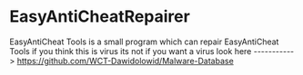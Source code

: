 # EasyAntiCheatRepairer
EasyAntiCheat Tools is a small program which can repair EasyAntiCheat Tools if you think this is virus its not if you want a virus look here -----------> https://github.com/WCT-Dawidolowid/Malware-Database
